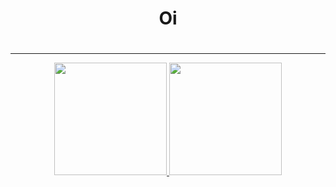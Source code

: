 <div align='center'> <h1> Oi <h1> </div>
<hr>
<div align="center">
  <a href="https://github.com/Reifhel">
  <img height="180em" src="https://github-readme-stats.vercel.app/api?username=kyutzy&show_icons=true&theme=swift&include_all_commits=true&count_private=true"/>
  <img height="180em" src="https://github-readme-stats.vercel.app/api/top-langs/?username=Kyutzy&layout=compact&langs_count=7&theme=swift"/>
</div>
  

